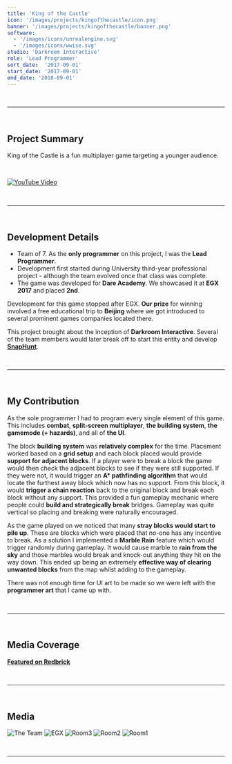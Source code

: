 ```yaml
---
title: 'King of the Castle'
icon: '/images/projects/kingofthecastle/icon.png'
banner: '/images/projects/kingofthecastle/banner.png'
software:
  - '/images/icons/unrealengine.svg'
  - '/images/icons/wwise.svg'
studio: 'Darkroom Interactive'
role: 'Lead Programmer'
sort_date:  '2017-09-01'
start_date: '2017-09-01'
end_date: '2018-09-01'
---
```


<br/>

___

<br/>

## Project Summary

King of the Castle is a fun multiplayer game targeting a younger audience.

<br/>

[![YouTube Video](https://img.youtube.com/vi/kIAGHUiPl1M/0.jpg)](https://www.youtube.com/watch?v=kIAGHUiPl1M?)

<br/>

___

<br/>

## Development Details

- Team of 7. As the **only programmer** on this project, I was the **Lead Programmer**.
- Development first started during University third-year professional project - although the team evolved once that class was complete.
- The game was developed for **Dare Academy**. We showcased it at **EGX 2017** and placed **2nd**.

Development for this game stopped after EGX. **Our prize** for winning involved a free educational trip to **Beijing** where we got introduced to several prominent games companies located there.

This project brought about the inception of **Darkroom Interactive**. Several of the team members would later break off to start this entity and develop [**SnapHunt**](/projects/snaphunt).

<br/>

___

<br/>

## My Contribution

As the sole programmer I had to program every single element of this game. This includes **combat**, **split-screen multiplayer**, **the building system**, **the gamemode (+ hazards)**, and all of **the UI**.

The block **building system** was **relatively complex** for the time. Placement worked based on a **grid setup** and each block placed would provide **support for adjacent blocks**. If a player were to break a block the game would then check the adjacent blocks to see if they were still supported. If they were not, it would trigger an **A\* pathfinding algorithm** that would locate the furthest away block which now has no support. From this block, it would **trigger a chain reaction** back to the original block and break each block without any support. This provided a fun gameplay mechanic where people could **build and strategically break** bridges. Gameplay was quite vertical so placing and breaking were naturally encouraged.

As the game played on we noticed that many **stray blocks would start to pile up**. These are blocks which were placed that no-one has any incentive to break. As a solution I implemented a **Marble Rain** feature which would trigger randomly during gameplay. It would cause marble to **rain from the sky** and those marbles would break and knock-out anything they hit on the way down. This ended up being an extremely **effective way of clearing unwanted blocks** from the map whilst adding to the gameplay.

There was not enough time for UI art to be made so we were left with the **programmer art** that I came up with.

<br/>

___

<br/>

## Media Coverage

[**Featured on Redbrick**](https://www.redbrick.me/egx-top-5-multiplayer-games/)

<br/>

___

<br/>

## Media

![The Team](/images/projects/kingofthecastle/theteam.png)
![EGX](/images/projects/kingofthecastle/egx.png)
![Room3](/images/projects/kingofthecastle/room3.png)
![Room2](/images/projects/kingofthecastle/room2.png)
![Room1](/images/projects/kingofthecastle/room1.png)

<br/>

___

<br/>
